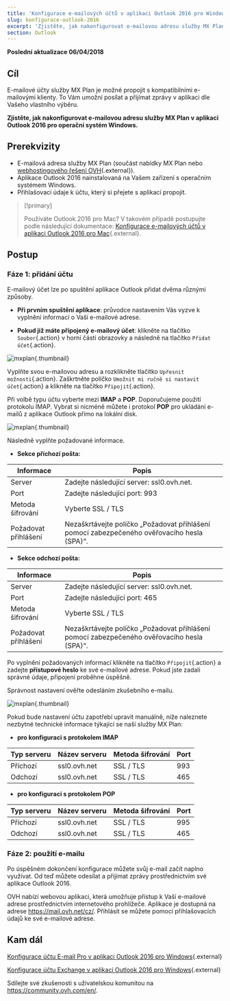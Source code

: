 ```yaml
---
title: 'Konfigurace e-mailových účtů v aplikaci Outlook 2016 pro Windows'
slug: konfigurace-outlook-2016
excerpt: 'Zjistěte, jak nakonfigurovat e-mailovou adresu služby MX Plan v aplikaci Outlook 2016 pro operační systém Windows'
section: Outlook
---
```


**Poslední aktualizace 06/04/2018**

## Cíl

E-mailové účty služby MX Plan je možné propojit s kompatibilními e-mailovými klienty. To Vám umožní posílat a přijímat zprávy v aplikaci dle Vašeho vlastního výběru.

**Zjistěte, jak nakonfigurovat e-mailovou adresu služby MX Plan v aplikaci Outlook 2016 pro operační systém Windows.**

## Prerekvizity

- E-mailová adresa služby MX Plan (součást nabídky MX Plan nebo [webhostingového řešení OVH](https://www.ovh.cz/webhosting/){.external}).
- Aplikace Outlook 2016 nainstalovaná na Vašem zařízení s operačním systémem Windows.
- Přihlašovací údaje k účtu, který si přejete s aplikací propojit.

> [!primary]
>
> Používáte Outlook 2016 pro Mac? V takovém případě postupujte podle následující dokumentace: [Konfigurace e-mailových účtů v aplikaci Outlook 2016 pro Mac](https://docs.ovh.com/cz/cs/emails/konfigurace-outlook-2016-mac/){.external}.
>

## Postup

### Fáze 1: přidání účtu

E-mailový účet lze po spuštění aplikace Outlook přidat dvěma různými způsoby.

- **Při prvním spuštění aplikace**: průvodce nastavením Vás vyzve k vyplnění informací o Vaší e-mailové adrese.

- **Pokud již máte připojený e-mailový účet**: klikněte na tlačítko `Soubor`{.action} v horní části obrazovky a následně na tlačítko `Přidat účet`{.action}.

![mxplan](images/configuration-outlook-2016-windows-step1.png){.thumbnail}

Vyplňte svou e-mailovou adresu a rozklikněte tlačítko `Upřesnit možnosti`{.action}. Zaškrtněte políčko `Umožnit mi ručně si nastavit účet`{.action} a klikněte na tlačítko `Připojit`{.action}.

Při volbě typu účtu vyberte mezi **IMAP** a **POP**. Doporučujeme použití protokolu IMAP. Vybrat si nicméně můžete i protokol **POP** pro ukládání e-mailů z aplikace Outlook přímo na lokální disk.

![mxplan](images/configuration-outlook-2016-windows-step2.png){.thumbnail}

Následně vyplňte požadované informace.

- **Sekce příchozí pošta:**

|Informace|Popis|
|---|---|
|Server|Zadejte následující server: ssl0.ovh.net.|
|Port|Zadejte následující port: 993|
|Metoda šifrování|Vyberte SSL / TLS|
|Požadovat přihlášení|Nezaškrtávejte políčko „Požadovat přihlášení pomocí zabezpečeného ověřovacího hesla (SPA)“.|

- **Sekce odchozí pošta:**

|Informace|Popis|
|---|---|
|Server|Zadejte následující server: ssl0.ovh.net.|
|Port|Zadejte následující port: 465|
|Metoda šifrování|Vyberte SSL / TLS|
|Požadovat přihlášení|Nezaškrtávejte políčko „Požadovat přihlášení pomocí zabezpečeného ověřovacího hesla (SPA)“.|

Po vyplnění požadovaných informací klikněte na tlačítko `Připojit`{.action} a zadejte **přístupové heslo** ke své e-mailové adrese. Pokud jste zadali správné údaje, připojení proběhne úspěšně.

Správnost nastavení ověřte odesláním zkušebního e-mailu.

![mxplan](images/configuration-outlook-2016-windows-step3.png){.thumbnail}

Pokud bude nastavení účtu zapotřebí upravit manuálně, níže naleznete nezbytné technické informace týkající se naší služby MX Plan:

- **pro konfiguraci s protokolem IMAP**

|Typ serveru|Název serveru|Metoda šifrování|Port|
|---|---|---|---|
|Příchozí|ssl0.ovh.net|SSL / TLS|993|
|Odchozí|ssl0.ovh.net|SSL / TLS|465|

- **pro konfiguraci s protokolem POP**

|Typ serveru|Název serveru|Metoda šifrování|Port|
|---|---|---|---|
|Příchozí|ssl0.ovh.net|SSL / TLS|995|
|Odchozí|ssl0.ovh.net|SSL / TLS|465|

### Fáze 2: použití e-mailu

Po úspěšném dokončení konfigurace můžete svůj e-mail začít naplno využívat. Od teď můžete odesílat a přijímat zprávy prostřednictvím své aplikace Outlook 2016.

OVH nabízí webovou aplikaci, která umožňuje přístup k Vaší e-mailové adrese prostřednictvím internetového prohlížeče. Aplikace je dostupná na adrese <https://mail.ovh.net/cz/>. Přihlásit se můžete pomocí přihlašovacích údajů ke své e-mailové adrese.

## Kam dál

[Konfigurace účtu E-mail Pro v aplikaci Outlook 2016 pro Windows](https://docs.ovh.com/gb/en/emails-pro/configuration-outlook-2016/){.external}

[Konfigurace účtu Exchange v aplikaci Outlook 2016 pro Windows](https://docs.ovh.com/gb/en/microsoft-collaborative-solutions/configuration-outlook-2016/){.external}

Sdílejte své zkušenosti s uživatelskou komunitou na <https://community.ovh.com/en/>.